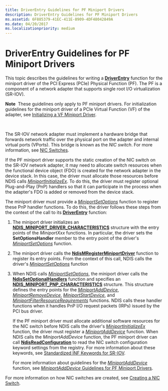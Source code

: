 ```yaml
---
title: DriverEntry Guidelines for PF Miniport Drivers
description: DriverEntry Guidelines for PF Miniport Drivers
ms.assetid: 6F885379-41EC-411E-8909-4DF48042849A
ms.date: 04/20/2017
ms.localizationpriority: medium
---
```


# DriverEntry Guidelines for PF Miniport Drivers


This topic describes the guidelines for writing a [**DriverEntry**](https://msdn.microsoft.com/library/windows/hardware/ff548818) function for the miniport driver of the PCI Express (PCIe) Physical Function (PF). The PF is a component of a network adapter that supports single root I/O virtualization (SR-IOV).

**Note**  These guidelines only apply to PF miniport drivers. For initialization guidelines for the miniport driver of a PCIe Virtual Function (VF) of the adapter, see [Initializing a VF Miniport Driver](initializing-a-vf-miniport-driver.md).

 

The SR-IOV network adapter must implement a hardware bridge that forwards network traffic over the physical port on the adapter and internal virtual ports (VPorts). This bridge is known as the *NIC switch*. For more information, see [NIC Switches](nic-switches.md).

If the PF miniport driver supports the static creation of the NIC switch on the SR-IOV network adapter, it may need to allocate switch resources when the functional device object (FDO) is created for the network adapter in the device stack. In this case, the driver must allocate those resources before NDIS calls [*MiniportInitializeEx*](https://msdn.microsoft.com/library/windows/hardware/ff559389). To do this, the driver must register optional Plug-and-Play (PnP) handlers so that it can participate in the process when the adapter's FDO is added or removed from the device stack.

The miniport driver must provide a [*MiniportSetOptions*](https://msdn.microsoft.com/library/windows/hardware/ff559443) function to register these PnP handler functions. To do this, the driver follows these steps from the context of the call to its [**DriverEntry**](https://msdn.microsoft.com/library/windows/hardware/ff548818) function:

1.  The miniport driver initializes an [**NDIS\_MINIPORT\_DRIVER\_CHARACTERISTICS**](https://msdn.microsoft.com/library/windows/hardware/ff565958) structure with the entry points of the *MiniportXxx* functions. In particular, the driver sets the **SetOptionsHandler** member to the entry point of the driver's [*MiniportSetOptions*](https://msdn.microsoft.com/library/windows/hardware/ff559443) function.

2.  The miniport driver calls the [**NdisMRegisterMiniportDriver**](https://msdn.microsoft.com/library/windows/hardware/ff563654) function to register its entry points. From the context of this call, NDIS calls the driver's [*MiniportSetOptions*](https://msdn.microsoft.com/library/windows/hardware/ff559443) function

3.  When NDIS calls [*MiniportSetOptions*](https://msdn.microsoft.com/library/windows/hardware/ff559443), the miniport driver calls the [**NdisSetOptionalHandlers**](https://msdn.microsoft.com/library/windows/hardware/ff564550) function and specifies an [**NDIS\_MINIPORT\_PNP\_CHARACTERISTICS**](https://msdn.microsoft.com/library/windows/hardware/ff566475) structure. This structure defines the entry points for the [*MiniportAddDevice*](https://msdn.microsoft.com/library/windows/hardware/ff559332), [*MiniportRemoveDevice*](https://msdn.microsoft.com/library/windows/hardware/ff559427), [*MiniportStartDevice*](https://msdn.microsoft.com/library/windows/hardware/ff559452), and [*MiniportFilterResourceRequirements*](https://msdn.microsoft.com/library/windows/hardware/ff559384) functions. NDIS calls these handler functions when it handles PnP I/O request packets (IRPs) issued by the PCI bus driver.

    If the PF miniport driver must allocate additional software resources for the NIC switch before NDIS calls the driver's [*MiniportInitializeEx*](https://msdn.microsoft.com/library/windows/hardware/ff559389) function, the driver must register a [*MiniportAddDevice*](https://msdn.microsoft.com/library/windows/hardware/ff559332) function. When NDIS calls the *MiniportAddDevice* function, the PF miniport driver can call [**NdisReadConfiguration**](https://msdn.microsoft.com/library/windows/hardware/ff564511) to read the NIC switch configuration keyword settings from the registry. For more information about these keywords, see [Standardized INF Keywords for SR-IOV](standardized-inf-keywords-for-sr-iov.md).

    For more information about guidelines for the [*MiniportAddDevice*](https://msdn.microsoft.com/library/windows/hardware/ff559332) function, see [*MiniportAddDevice* Guidelines for PF Miniport Drivers](miniportadddevice-guidelines-for-pf-miniport-drivers.md).

For more information on how NIC switches are created, see [Creating a NIC Switch](creating-a-nic-switch.md).

 

 





